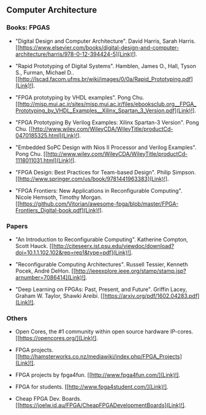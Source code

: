 
## Computer Architecture ##

### Books: FPGAS ###

- "Digital Design and Computer Architecture". David Harris, Sarah Harris. [[https://www.elsevier.com/books/digital-design-and-computer-architecture/harris/978-0-12-394424-5](Link)!].

- "Rapid Prototyping of Digital Systems". Hamblen, James O., Hall, Tyson S., Furman, Michael D.. [[http://lscad.facom.ufms.br/wiki/images/0/0a/Rapid_Prototyping.pdf](Link)!].

- "FPGA prototyping by VHDL examples". Pong Chu. [[http://misp.mui.ac.ir/sites/misp.mui.ac.ir/files/ebooksclub.org__FPGA_Prototyping_by_VHDL_Examples__Xilinx_Spartan_3_Version.pdf](Link)!].

- "FPGA Prototyping By Verilog Examples: Xilinx Spartan-3 Version". Pong Chu. [[http://www.wiley.com/WileyCDA/WileyTitle/productCd-0470185325.html](Link)!].

- "Embedded SoPC Design with Nios II Processor and Verilog Examples". Pong Chu. [[http://www.wiley.com/WileyCDA/WileyTitle/productCd-1118011031.html](Link)!].

- "FPGA Design: Best Practices for Team-based Design". Philip Simpson. [[http://www.springer.com/us/book/9781441963383](Link)!].

- "FPGA Frontiers: New Applications in Reconfigurable Computing". Nicole Hemsoth,‎ Timothy Morgan. [[https://github.com/Vitorian/awesome-fpga/blob/master/FPGA-Frontiers_Digital-book.pdf](Link)!].

### Papers ###

- "An Introduction to Reconfigurable Computing". Katherine Compton, Scott Hauck. [[http://citeseerx.ist.psu.edu/viewdoc/download?doi=10.1.1.102.102&rep=rep1&type=pdf](Link)!].

- "Reconfigurable Computing Architectures". Russell Tessier, Kenneth Pocek, André DeHon. [[http://ieeexplore.ieee.org/stamp/stamp.jsp?arnumber=7086414](Link)!].

- "Deep Learning on FPGAs: Past, Present, and Future". Griffin Lacey, Graham W. Taylor, Shawki Areibi. [[https://arxiv.org/pdf/1602.04283.pdf](Link)!].

### Others ###

- Open Cores, the #1 community within open source hardware IP-cores. [[https://opencores.org/](Link)!].

- FPGA projects. [[http://hamsterworks.co.nz/mediawiki/index.php/FPGA_Projects](Link)!].

- FPGA projects by fpga4fun. [[http://www.fpga4fun.com/](Link)!].

- FPGA for students. [[http://www.fpga4student.com/](Link)!].

- Cheap FPGA Dev. Boards. [[https://joelw.id.au/FPGA/CheapFPGADevelopmentBoards](Link)!].


